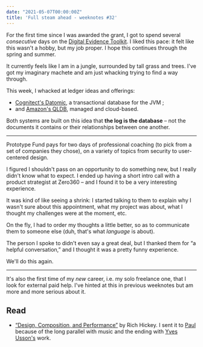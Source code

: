 ```yaml
---
date: "2021-05-07T00:00:00Z"
title: 'Full steam ahead - weeknotes #32'
---
```


For the first time since I was awarded the grant, I got to spend several _consecutive_ days on the [Digital Evidence Toolkit](https://digitalevidencetoolkit.org). I liked this pace: it felt like this wasn't a hobby, but my job proper. I hope this continues through the spring and summer.

It currently feels like I am in a jungle, surrounded by tall grass and trees. I've got my imaginary machete and am just whacking trying to find a way through.

This week, I whacked at ledger ideas and offerings:

- [Cognitect's Datomic](https://www.datomic.com/), a transactional database for the JVM ;
- and [Amazon's QLDB](https://aws.amazon.com/qldb/), managed and cloud-based.

Both systems are built on this idea that **the log is the database** – not the documents it contains or their relationships between one another.

---

Prototype Fund pays for two days of professional coaching (to pick from a set of companies they chose), on a variety of topics from security to user-centered design.

I figured I shouldn't pass on an opportunity to do something new, but I really didn't know what to expect. I ended up having a short intro call with a product strategist at Zero360 – and I found it to be a very interesting experience.

It was kind of like seeing a shrink: I started talking to them to explain why I wasn't sure about this appointment, what my project was about, what I thought my challenges were at the moment, etc.

On the fly, I had to order my thoughts a little better, so as to communicate them to someone else (duh, that's what _language_ is about).

The person I spoke to didn't even say a great deal, but I thanked them for “a helpful conversation,” and I thought it was a pretty funny experience.

We'll do this again.

---

It's also the first time of my _new_ career, i.e. my solo freelance one, that I look for external paid help. I've hinted at this in previous weeknotes but am more and more serious about it.

## Read
- [“Design, Composition, and Performance”](https://www.youtube.com/watch?v=MCZ3YgeEUPg) by Rich Hickey. I sent it to [Paul](https://paul.cx/) because of the long parallel with music and the ending with [Yves Usson's](https://www.arturia.com/stories/yves-usson) work.
